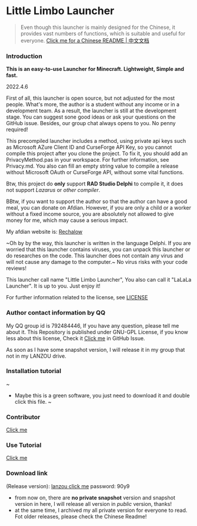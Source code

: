# Little Limbo Launcher

> Even though this launcher is mainly designed for the Chinese, it provides vast numbers of functions, which is suitable and useful for everyone. 
[Click me for a Chinese README | 中文文档](./README_CN.md)

### Introduction

 **This is an easy-to-use Launcher for Minecraft. Lightweight, Simple and fast.**

2022.4.6

First of all, this launcher is open source, but not adjusted for the most people. What's more, the author is a student without any income or in a development team. As a result, the launcher is still at the development stage. You can suggest sone good ideas or ask your questions on the GitHub issue. Besides, our group chat always opens to you. No penny required!

This precompiled launcher includes a method, using private api keys such as Microsoft AZure Client ID and CurseForge API Key, so you cannot compile this project after you clone the project. To fix it, you should add an PrivacyMethod.pas in your workspace. For further information, see Privacy.md. You also can fill an empty string value to compile a release without Microsoft OAuth or CurseForge API, without some vital functions. 

Btw, this project do **only** support **RAD Studio Delphi** to compile it, it does not support *Lazarus* or *other compiler*.

BBtw, if you want to support the author so that the author can have a good meal, you can donate on Afdian. However, if you are only a child or a worker without a fixed income source, you are absolutely not allowed to give money for me, which may cause a serious impact.

My afdian website is: [Rechalow](https://afdian.net/a/Rechalow)

~Oh by by the way, this launcher is written in the language Delphi. If you are worried that this launcher contains viruses, you can unpack this launcher or do researches on the code. This launcher does not contain any virus and will not cause any damage to the computer.~ No virus risks with your code reviews!

This launcher call name "Little Limbo Launcher", You also can call it "LaLaLa Launcher". It is up to you. Just enjoy it!

For further information related to the license, see [LICENSE](./LICENSE)

### Author contact information by QQ

My QQ group id is 792484446, If you have any question, please tell me about it. 
This Repository is published under GNU-GPL License, if you know less about this license, Check it [Click me](https://choosealicense.com/licenses/lgpl-2.1/) in GitHub Issue.

As soon as I have some snapshot version, I will release it in my group that not in my LANZOU drive.

### Installation tutorial
~
- Maybe this is a green software, you just need to download it and double click this file.
~
### Contributor

[Click me](./CONTRIBUTOR.md)

### Use Tutorial

[Click me](./credits/Document.md)

### Download link

(Release version): [lanzou click me](https://wwdy.lanzouj.com/b023j206d) password: 90y9

- from now on, there are **no private snapshot** version and snapshot version in here, I will release all version in *public* version, thanks!
- at the same time, I archived my all private version for everyone to read. Fot older releases, please check the Chinese Readme!